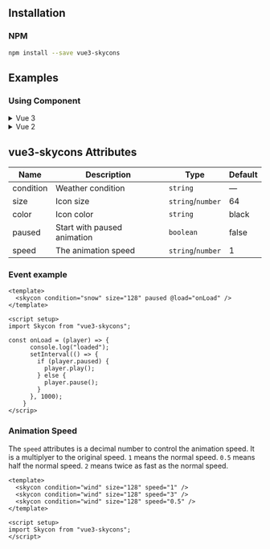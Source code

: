 ## Installation

### NPM

```sh
npm install --save vue3-skycons
```

## Examples

### Using Component

<details>
<summary>Vue 3</summary>
   
```vue
<template>
   <skycon condition="rain" size="128" color="orangered" paused/>
</template>
<script setup>
import Skycon from "vue3-skycons";
</script>
```

</details>

<details>

<summary>Vue 2</summary>
   
```vue
<template>
    <skycon condition="rain" size="128" color="orangered" paused/>
</template>

<script>
import Skycon from "vue3-skycons";

export default {
  components: {
    Skycon
  }
}
</script>
```

</details>

## vue3-skycons Attributes

| **Name** | **Description**             | **Type**               | **Default** |
| -------- | -----------------------     | ---------------------- | ----------- |
| condition| Weather condition           | `string`               | —           | 
| size     | Icon size                   | `string`/`number`      | 64          |
| color    | Icon color                  | `string`               | black       |
| paused   | Start with paused animation | `boolean`              | false       |
| speed    | The animation speed         | `string`/`number`      | 1           |

### Event example

```vue
<template>
  <skycon condition="snow" size="128" paused @load="onLoad" />
</template>

<script setup>
import Skycon from "vue3-skycons";

const onLoad = (player) => {
      console.log("loaded");
      setInterval(() => {
        if (player.paused) {
          player.play();
        } else {
          player.pause();
        }
      }, 1000);
    }
</scrip>
```

### Animation Speed

The `speed` attributes is a decimal number to control the animation speed. It is a multiplyer to the original speed. `1` means the normal speed. `0.5` means half the normal speed. `2` means twice as fast as the normal speed.

```vue
<template>
  <skycon condition="wind" size="128" speed="1" />
  <skycon condition="wind" size="128" speed="3" />
  <skycon condition="wind" size="128" speed="0.5" />
</template>

<script setup>
import Skycon from "vue3-skycons";
</script>
```
